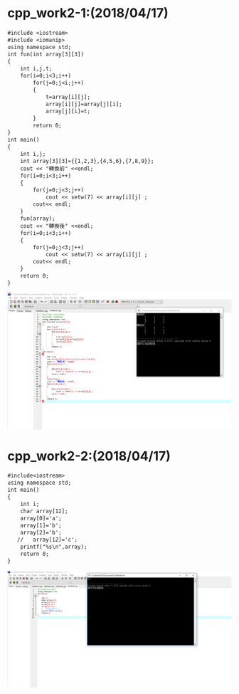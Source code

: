 # cpp_work2-1:(2018/04/17)
```
#include <iostream>
#include <iomanip>
using namespace std;
int fun(int array[3][3])
{
	int i,j,t;
	for(i=0;i<3;i++)
		for(j=0;j<i;j++)
		{
			t=array[i][j];
			array[i][j]=array[j][i];
			array[j][i]=t;
		}
		return 0;
}
int main()
{
	int i,j;
	int array[3][3]={{1,2,3},{4,5,6},{7,8,9}};
	cout << "轉換前" <<endl;
	for(i=0;i<3;i++)
	{
		for(j=0;j<3;j++)
			cout << setw(7) << array[i][j] ;
		cout<< endl;
	}
	fun(array);
	cout << "轉換後" <<endl;
	for(i=0;i<3;i++)
	{
		for(j=0;j<3;j++)
			cout << setw(7) << array[i][j] ;
		cout<< endl;
	}
    return 0;
}

```
![image](https://github.com/s3423a335/cpp/blob/master/02.PNG)

# cpp_work2-2:(2018/04/17)
```
#include<iostream>
using namespace std;
int main()
{
	int i;
	char array[12];
	array[0]='a';
	array[1]='b';
	array[2]='b';
   //	array[12]='c';
	printf("%s\n",array);
    return 0;
}
```
![image](https://github.com/s3423a335/cpp/blob/master/03.PNG)
